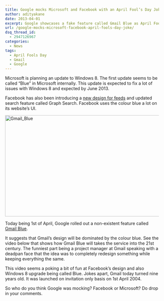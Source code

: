 ```yaml
---
title: Google mocks Microsoft and Facebook with an April Fool’s Day Joke called Gmail Blue
author: adityakane
date: 2013-04-01
excerpt: Google showcases a fake feature called Gmail Blue as April Fools Day joke. It seems to poking fun at Facebook and Windows 8 upgrade called Windows Blue...
url: /google-mocks-microsoft-facebook-april-fools-day-joke/
dsq_thread_id:
  - 2947126967
categories:
  - News
tags:
  - April Fools Day
  - Gmail
  - Google
---
```

Microsoft is planning an update to Windows 8. The first update seems to be called &#8220;Blue&#8221; in Microsoft internally. This update is expected to fix a lot of issues with Windows 8 and expected by June 2013.

Facebook has also been introducing a [new design for feeds][1] and updated search feature called Graph Search. Facebook uses the colour blue a lot on its website&#8217;s UI.

[<img class="aligncenter size-medium wp-image-72855" alt="Gmail_Blue" src="http://cdn.devilsworkshop.org/files/2013/04/Gmail_Blue-600x331.png" width="600" height="331" />][2]

Today being 1st of April, Google rolled out a non-existent feature called <a href="https://mail.google.com/mail/help/intl/en/promos/blue/index.html" onclick="_gaq.push(['_trackEvent', 'outbound-article', 'https://mail.google.com/mail/help/intl/en/promos/blue/index.html', 'Gmail Blue']);" >Gmail Blue</a>.

It suggests that Gmail&#8217;s design will be dominated by the colour blue. See the video below that shows how Gmail Blue will takes the service into the 21st century. The funniest part being a project manager at Gmail speaking with a deadpan face that the idea was to completely redesign something while keeping everything the same.



This video seems a poking a bit of fun at Facebook&#8217;s design and also Windows 8 upgrade being called Blue. Jokes apart, Gmail today turned nine years old. It was launched on invitation only basis on 1st April 2004.

So who do you think Google was mocking? Facebook or Microsoft? Do drop in your comments.

 [1]: http://devilsworkshop.org/news/facebook-redesigns-news-feed/72086/ "Facebook news feeds design get an upgrade"
 [2]: http://cdn.devilsworkshop.org/files/2013/04/Gmail_Blue.png
